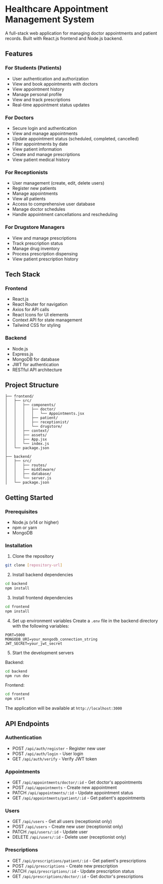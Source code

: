 # Healthcare Appointment Management System

A full-stack web application for managing doctor appointments and patient records. Built with React.js frontend and Node.js backend.

## Features

### For Students (Patients)
- User authentication and authorization
- View and book appointments with doctors
- View appointment history
- Manage personal profile
- View and track prescriptions
- Real-time appointment status updates

### For Doctors
- Secure login and authentication
- View and manage appointments
- Update appointment status (scheduled, completed, cancelled)
- Filter appointments by date
- View patient information
- Create and manage prescriptions
- View patient medical history

### For Receptionists
- User management (create, edit, delete users)
- Register new patients
- Manage appointments
- View all patients
- Access to comprehensive user database
- Manage doctor schedules
- Handle appointment cancellations and rescheduling

### For Drugstore Managers
- View and manage prescriptions
- Track prescription status
- Manage drug inventory
- Process prescription dispensing
- View patient prescription history

## Tech Stack

### Frontend
- React.js
- React Router for navigation
- Axios for API calls
- React Icons for UI elements
- Context API for state management
- Tailwind CSS for styling

### Backend
- Node.js
- Express.js
- MongoDB for database
- JWT for authentication
- RESTful API architecture

## Project Structure

```
├── frontend/
│   ├── src/
│   │   ├── components/
│   │   │   ├── doctor/
│   │   │   │   └── Appointments.jsx
│   │   │   ├── patient/
│   │   │   ├── receptionist/
│   │   │   └── drugstore/
│   │   ├── context/
│   │   ├── assets/
│   │   ├── App.jsx
│   │   └── index.js
│   └── package.json
│
├── backend/
│   ├── src/
│   │   ├── routes/
│   │   ├── middleware/
│   │   ├── database/
│   │   └── server.js
│   └── package.json
```

## Getting Started

### Prerequisites
- Node.js (v14 or higher)
- npm or yarn
- MongoDB

### Installation

1. Clone the repository
```bash
git clone [repository-url]
```

2. Install backend dependencies
```bash
cd backend
npm install
```

3. Install frontend dependencies
```bash
cd frontend
npm install
```

4. Set up environment variables
Create a `.env` file in the backend directory with the following variables:
```
PORT=5000
MONGODB_URI=your_mongodb_connection_string
JWT_SECRET=your_jwt_secret
```

5. Start the development servers

Backend:
```bash
cd backend
npm run dev
```

Frontend:
```bash
cd frontend
npm start
```

The application will be available at `http://localhost:3000`

## API Endpoints

### Authentication
- POST `/api/auth/register` - Register new user
- POST `/api/auth/login` - User login
- GET `/api/auth/verify` - Verify JWT token

### Appointments
- GET `/api/appointments/doctor/:id` - Get doctor's appointments
- POST `/api/appointments` - Create new appointment
- PATCH `/api/appointments/:id` - Update appointment status
- GET `/api/appointments/patient/:id` - Get patient's appointments

### Users
- GET `/api/users` - Get all users (receptionist only)
- POST `/api/users` - Create new user (receptionist only)
- PATCH `/api/users/:id` - Update user
- DELETE `/api/users/:id` - Delete user (receptionist only)

### Prescriptions
- GET `/api/prescriptions/patient/:id` - Get patient's prescriptions
- POST `/api/prescriptions` - Create new prescription
- PATCH `/api/prescriptions/:id` - Update prescription status
- GET `/api/prescriptions/doctor/:id` - Get doctor's prescriptions



